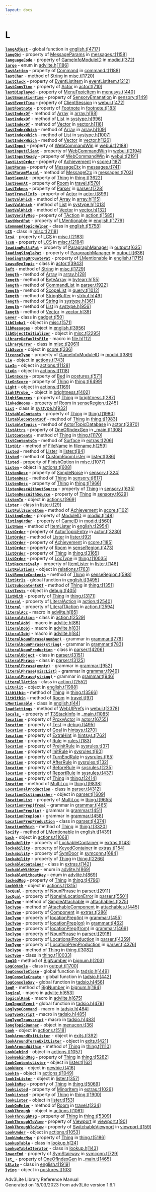 ```yaml
---
layout: docs
---
```

# L

[**`langAdjust`**](../file/english.t.html#langAdjust) - global function
in
[english.t](../file/english.t.html)\[[4717](../source/english.t.html#4717)\]  
[**`langObj`**](../object/MessageParams.html#langObj) - property of
[MessageParams](../object/MessageParams.html) in
[messages.t](../file/messages.t.html)\[[1158](../source/messages.t.html#1158)\]  
[**`languageCode`**](../object/GameInfoModuleID.html#languageCode) -
property of [GameInfoModuleID](../object/GameInfoModuleID.html) in
[modid.t](../file/modid.t.html)\[[372](../source/modid.t.html#372)\]  
[**`large`**](../file/advlite.h.html#large) - enum in
[advlite.h](../file/advlite.h.html)\[[1186](../source/advlite.h.html#1186)\]  
[**`lastAction`**](../object/Command.html#lastAction) - property of
[Command](../object/Command.html) in
[command.t](../file/command.t.html)\[[1188](../source/command.t.html#1188)\]  
[**`lastChar`**](../object/String.html#lastChar) - method of
[String](../object/String.html) in
[misc.t](../file/misc.t.html)\[[1720](../source/misc.t.html#1720)\]  
[**`lastClock`**](../object/EventListItem.html#lastClock) - property of
[EventListItem](../object/EventListItem.html) in
[eventListItem.t](../file/eventListItem.t.html)\[[212](../source/eventListItem.t.html#212)\]  
[**`lastConvTime`**](../object/Actor.html#lastConvTime) - property of
[Actor](../object/Actor.html) in
[actor.t](../file/actor.t.html)\[[710](../source/actor.t.html#710)\]  
[**`lastDisplayed`**](../object/MenuTopicItem.html#lastDisplayed) -
property of [MenuTopicItem](../object/MenuTopicItem.html) in
[menusys.t](../file/menusys.t.html)\[[440](../source/menusys.t.html#440)\]  
[**`lastEmanationTime`**](../object/SensoryEmanation.html#lastEmanationTime) -
property of [SensoryEmanation](../object/SensoryEmanation.html) in
[sensory.t](../file/sensory.t.html)\[[149](../source/sensory.t.html#149)\]  
[**`lastEventTime`**](../object/ClientSession.html#lastEventTime) -
property of [ClientSession](../object/ClientSession.html) in
[webui.t](../file/webui.t.html)\[[472](../source/webui.t.html#472)\]  
[**`lastFootnote`**](../object/Footnote.html#lastFootnote) - property of
[Footnote](../object/Footnote.html) in
[footnote.t](../file/footnote.t.html)\[[183](../source/footnote.t.html#183)\]  
[**`lastIndexOf`**](../object/Array.html#lastIndexOf) - method of
[Array](../object/Array.html) in
[array.h](../file/array.h.html)\[[98](../source/array.h.html#98)\]  
[**`lastIndexOf`**](../object/List.html#lastIndexOf) - method of
[List](../object/List.html) in
[systype.h](../file/systype.h.html)\[[996](../source/systype.h.html#996)\]  
[**`lastIndexOf`**](../object/Vector.html#lastIndexOf) - method of
[Vector](../object/Vector.html) in
[vector.h](../file/vector.h.html)\[[116](../source/vector.h.html#116)\]  
[**`lastIndexWhich`**](../object/Array.html#lastIndexWhich) - method of
[Array](../object/Array.html) in
[array.h](../file/array.h.html)\[[109](../source/array.h.html#109)\]  
[**`lastIndexWhich`**](../object/List.html#lastIndexWhich) - method of
[List](../object/List.html) in
[systype.h](../file/systype.h.html)\[[1007](../source/systype.h.html#1007)\]  
[**`lastIndexWhich`**](../object/Vector.html#lastIndexWhich) - method of
[Vector](../object/Vector.html) in
[vector.h](../file/vector.h.html)\[[126](../source/vector.h.html#126)\]  
[**`lastInput`**](../object/WebCommandWin.html#lastInput) - property of
[WebCommandWin](../object/WebCommandWin.html) in
[webui.t](../file/webui.t.html)\[[2188](../source/webui.t.html#2188)\]  
[**`lastInputClient`**](../object/WebCommandWin.html#lastInputClient) -
property of [WebCommandWin](../object/WebCommandWin.html) in
[webui.t](../file/webui.t.html)\[[2194](../source/webui.t.html#2194)\]  
[**`lastInputReady`**](../object/WebCommandWin.html#lastInputReady) -
property of [WebCommandWin](../object/WebCommandWin.html) in
[webui.t](../file/webui.t.html)\[[2191](../source/webui.t.html#2191)\]  
[**`lastListOrder`**](../object/Achievement.html#lastListOrder) -
property of [Achievement](../object/Achievement.html) in
[score.t](../file/score.t.html)\[[187](../source/score.t.html#187)\]  
[**`lastParam`**](../object/MessageCtx.html#lastParam) - property of
[MessageCtx](../object/MessageCtx.html) in
[messages.t](../file/messages.t.html)\[[741](../source/messages.t.html#741)\]  
[**`lastParamPlural`**](../object/MessageCtx.html#lastParamPlural) -
method of [MessageCtx](../object/MessageCtx.html) in
[messages.t](../file/messages.t.html)\[[703](../source/messages.t.html#703)\]  
[**`lastSeenAt`**](../object/Thing.html#lastSeenAt) - property of
[Thing](../object/Thing.html) in
[thing.t](../file/thing.t.html)\[[3622](../source/thing.t.html#3622)\]  
[**`lastSeenAt`**](../object/Room.html#lastSeenAt) - property of
[Room](../object/Room.html) in
[travel.t](../file/travel.t.html)\[[570](../source/travel.t.html#570)\]  
[**`lastTokens`**](../object/Parser.html#lastTokens) - property of
[Parser](../object/Parser.html) in
[parser.t](../file/parser.t.html)\[[728](../source/parser.t.html#728)\]  
[**`lastTravelInfo`**](../object/Actor.html#lastTravelInfo) - property
of [Actor](../object/Actor.html) in
[actor.t](../file/actor.t.html)\[[899](../source/actor.t.html#899)\]  
[**`lastValWhich`**](../object/Array.html#lastValWhich) - method of
[Array](../object/Array.html) in
[array.h](../file/array.h.html)\[[115](../source/array.h.html#115)\]  
[**`lastValWhich`**](../object/List.html#lastValWhich) - method of
[List](../object/List.html) in
[systype.h](../file/systype.h.html)\[[1013](../source/systype.h.html#1013)\]  
[**`lastValWhich`**](../object/Vector.html#lastValWhich) - method of
[Vector](../object/Vector.html) in
[vector.h](../file/vector.h.html)\[[132](../source/vector.h.html#132)\]  
[**`lastVerifyMsg`**](../object/TAction.html#lastVerifyMsg) - property
of [TAction](../object/TAction.html) in
[action.t](../file/action.t.html)\[[1585](../source/action.t.html#1585)\]  
[**`lastWordPat`**](../object/LMentionable.html#lastWordPat) - property
of [LMentionable](../object/LMentionable.html) in
[english.t](../file/english.t.html)\[[1779](../source/english.t.html#1779)\]  
[**`LCommandTopicHelper`**](../object/LCommandTopicHelper.html) - class
in
[english.t](../file/english.t.html)\[[5758](../source/english.t.html#5758)\]  
[**`LCS`**](../object/LCS.html) - class in
[misc.t](../file/misc.t.html)\[[2118](../source/misc.t.html#2118)\]  
[**`lcsA`**](../object/LCS.html#lcsA) - property of
[LCS](../object/LCS.html) in
[misc.t](../file/misc.t.html)\[[2183](../source/misc.t.html#2183)\]  
[**`lcsB`**](../object/LCS.html#lcsB) - property of
[LCS](../object/LCS.html) in
[misc.t](../file/misc.t.html)\[[2184](../source/misc.t.html#2184)\]  
[**`leadingMultiPat`**](../object/ParagraphManager.html#leadingMultiPat) -
property of [ParagraphManager](../object/ParagraphManager.html) in
[output.t](../file/output.t.html)\[[635](../source/output.t.html#635)\]  
[**`leadingSinglePat`**](../object/ParagraphManager.html#leadingSinglePat) -
property of [ParagraphManager](../object/ParagraphManager.html) in
[output.t](../file/output.t.html)\[[636](../source/output.t.html#636)\]  
[**`leadingTagOrQuotePat`**](../object/LMentionable.html#leadingTagOrQuotePat) -
property of [LMentionable](../object/LMentionable.html) in
[english.t](../file/english.t.html)\[[1715](../source/english.t.html#1715)\]  
[**`LeaveByeTopic`**](../object/LeaveByeTopic.html) - class in
[actor.t](../file/actor.t.html)\[[3943](../source/actor.t.html#3943)\]  
[**`left`**](../object/String.html#left) - method of
[String](../object/String.html) in
[misc.t](../file/misc.t.html)\[[1729](../source/misc.t.html#1729)\]  
[**`length`**](../object/Array.html#length) - method of
[Array](../object/Array.html) in
[array.h](../file/array.h.html)\[[28](../source/array.h.html#28)\]  
[**`length`**](../object/ByteArray.html#length) - method of
[ByteArray](../object/ByteArray.html) in
[bytearr.h](../file/bytearr.h.html)\[[55](../source/bytearr.h.html#55)\]  
[**`length`**](../object/CommandList.html#length) - method of
[CommandList](../object/CommandList.html) in
[parser.t](../file/parser.t.html)\[[922](../source/parser.t.html#922)\]  
[**`length`**](../object/ScopeList.html#length) - method of
[ScopeList](../object/ScopeList.html) in
[query.t](../file/query.t.html)\[[1012](../source/query.t.html#1012)\]  
[**`length`**](../object/StringBuffer.html#length) - method of
[StringBuffer](../object/StringBuffer.html) in
[strbuf.h](../file/strbuf.h.html)\[[49](../source/strbuf.h.html#49)\]  
[**`length`**](../object/String.html#length) - method of
[String](../object/String.html) in
[systype.h](../file/systype.h.html)\[[361](../source/systype.h.html#361)\]  
[**`length`**](../object/List.html#length) - method of
[List](../object/List.html) in
[systype.h](../file/systype.h.html)\[[956](../source/systype.h.html#956)\]  
[**`length`**](../object/Vector.html#length) - method of
[Vector](../object/Vector.html) in
[vector.h](../file/vector.h.html)\[[39](../source/vector.h.html#39)\]  
[**`Lever`**](../object/Lever.html) - class in
[gadget.t](../file/gadget.t.html)\[[50](../source/gadget.t.html#50)\]  
[**`libGlobal`**](../object/libGlobal.html) - object in
[misc.t](../file/misc.t.html)\[[571](../source/misc.t.html#571)\]  
[**`libMessages`**](../object/libMessages.html) - object in
[english.t](../file/english.t.html)\[[3956](../source/english.t.html#3956)\]  
[**`libObjectInitializer`**](../object/libObjectInitializer.html) -
object in
[misc.t](../file/misc.t.html)\[[2295](../source/misc.t.html#2295)\]  
[**`LibraryDefaultsFile`**](../file/file.h.html#LibraryDefaultsFile) -
macro in
[file.h](../file/file.h.html)\[[112](../source/file.h.html#112)\]  
[**`LibraryError`**](../object/LibraryError.html) - class in
[misc.t](../file/misc.t.html)\[[2061](../source/misc.t.html#2061)\]  
[**`libScore`**](../object/libScore.html) - object in
[score.t](../file/score.t.html)\[[336](../source/score.t.html#336)\]  
[**`licenseType`**](../object/GameInfoModuleID.html#licenseType) -
property of [GameInfoModuleID](../object/GameInfoModuleID.html) in
[modid.t](../file/modid.t.html)\[[389](../source/modid.t.html#389)\]  
[**`Lie`**](../object/Lie.html) - object in
[actions.t](../file/actions.t.html)\[[743](../source/actions.t.html#743)\]  
[**`LieIn`**](../object/LieIn.html) - object in
[actions.t](../file/actions.t.html)\[[1128](../source/actions.t.html#1128)\]  
[**`LieOn`**](../object/LieOn.html) - object in
[actions.t](../file/actions.t.html)\[[1118](../source/actions.t.html#1118)\]  
[**`lieOnScore`**](../object/Bed.html#lieOnScore) - property of
[Bed](../object/Bed.html) in
[postures.t](../file/postures.t.html)\[[571](../source/postures.t.html#571)\]  
[**`lieOnScore`**](../object/Thing.html#lieOnScore) - property of
[Thing](../object/Thing.html) in
[thing.t](../file/thing.t.html)\[[6499](../source/thing.t.html#6499)\]  
[**`Light`**](../object/Light.html) - object in
[actions.t](../file/actions.t.html)\[[1169](../source/actions.t.html#1169)\]  
[**`lightProbe_`**](../object/lightProbe_.html) - object in
[brightness.t](../file/brightness.t.html)\[[402](../source/brightness.t.html#402)\]  
[**`lightSources`**](../object/Thing.html#lightSources) - property of
[Thing](../object/Thing.html) in
[brightness.t](../file/brightness.t.html)\[[287](../source/brightness.t.html#287)\]  
[**`linkedRooms`**](../object/Room.html#linkedRooms) - property of
[Room](../object/Room.html) in
[senseRegion.t](../file/senseRegion.t.html)\[[245](../source/senseRegion.t.html#245)\]  
[**`List`**](../object/List.html) - class in
[systype.h](../file/systype.h.html)\[[932](../source/systype.h.html#932)\]  
[**`listableContents`**](../object/Thing.html#listableContents) -
property of [Thing](../object/Thing.html) in
[thing.t](../file/thing.t.html)\[[1980](../source/thing.t.html#1980)\]  
[**`listableContentsOf`**](../object/Thing.html#listableContentsOf) -
method of [Thing](../object/Thing.html) in
[thing.t](../file/thing.t.html)\[[1983](../source/thing.t.html#1983)\]  
[**`listableTopics`**](../object/ActorTopicDatabase.html#listableTopics) -
method of [ActorTopicDatabase](../object/ActorTopicDatabase.html) in
[actor.t](../file/actor.t.html)\[[2870](../source/actor.t.html#2870)\]  
[**`listAttrs`**](../object/OneOfIndexGen.html#listAttrs) - property of
[OneOfIndexGen](../object/OneOfIndexGen.html) in
[\_main.t](../file/_main.t.html)\[[1308](../source/_main.t.html#1308)\]  
[**`listContents`**](../object/Thing.html#listContents) - method of
[Thing](../object/Thing.html) in
[thing.t](../file/thing.t.html)\[[1170](../source/thing.t.html#1170)\]  
[**`listContentsOn`**](../object/Surface.html#listContentsOn) - method
of [Surface](../object/Surface.html) in
[extras.t](../file/extras.t.html)\[[206](../source/extras.t.html#206)\]  
[**`listDir`**](../object/FileName.html#listDir) - method of
[FileName](../object/FileName.html) in
[filename.h](../file/filename.h.html)\[[259](../source/filename.h.html#259)\]  
[**`listed`**](../object/Lister.html#listed) - method of
[Lister](../object/Lister.html) in
[lister.t](../file/lister.t.html)\[[84](../source/lister.t.html#84)\]  
[**`listed`**](../object/CustomRoomLister.html#listed) - method of
[CustomRoomLister](../object/CustomRoomLister.html) in
[lister.t](../file/lister.t.html)\[[386](../source/lister.t.html#386)\]  
[**`listed`**](../object/FinishOption.html#listed) - property of
[FinishOption](../object/FinishOption.html) in
[misc.t](../file/misc.t.html)\[[1077](../source/misc.t.html#1077)\]  
[**`Listen`**](../object/Listen.html) - object in
[actions.t](../file/actions.t.html)\[[608](../source/actions.t.html#608)\]  
[**`listenDesc`**](../object/SimpleNoise.html#listenDesc) - property of
[SimpleNoise](../object/SimpleNoise.html) in
[sensory.t](../file/sensory.t.html)\[[324](../source/sensory.t.html#324)\]  
[**`listenDesc`**](../object/Thing.html#listenDesc) - method of
[Thing](../object/Thing.html) in
[sensory.t](../file/sensory.t.html)\[[617](../source/sensory.t.html#617)\]  
[**`listenDesc`**](../object/Thing.html#listenDesc) - property of
[Thing](../object/Thing.html) in
[thing.t](../file/thing.t.html)\[[1966](../source/thing.t.html#1966)\]  
[**`listenDescWithoutSource`**](../object/Thing.html#listenDescWithoutSource) -
property of [Thing](../object/Thing.html) in
[sensory.t](../file/sensory.t.html)\[[635](../source/sensory.t.html#635)\]  
[**`listenDescWithSource`**](../object/Thing.html#listenDescWithSource) -
property of [Thing](../object/Thing.html) in
[sensory.t](../file/sensory.t.html)\[[629](../source/sensory.t.html#629)\]  
[**`ListenTo`**](../object/ListenTo.html) - object in
[actions.t](../file/actions.t.html)\[[969](../source/actions.t.html#969)\]  
[**`Lister`**](../object/Lister.html) - class in
[lister.t](../file/lister.t.html)\[[29](../source/lister.t.html#29)\]  
[**`listFullScoreItem`**](../object/Achievement.html#listFullScoreItem) -
method of [Achievement](../object/Achievement.html) in
[score.t](../file/score.t.html)\[[102](../source/score.t.html#102)\]  
[**`listingOrder`**](../object/ModuleID.html#listingOrder) - property of
[ModuleID](../object/ModuleID.html) in
[modid.t](../file/modid.t.html)\[[148](../source/modid.t.html#148)\]  
[**`listingOrder`**](../object/GameID.html#listingOrder) - property of
[GameID](../object/GameID.html) in
[modid.t](../file/modid.t.html)\[[560](../source/modid.t.html#560)\]  
[**`listName`**](../object/ItemLister.html#listName) - method of
[ItemLister](../object/ItemLister.html) in
[english.t](../file/english.t.html)\[[2954](../source/english.t.html#2954)\]  
[**`listOrder`**](../object/ActorTopicEntry.html#listOrder) - property
of [ActorTopicEntry](../object/ActorTopicEntry.html) in
[actor.t](../file/actor.t.html)\[[3230](../source/actor.t.html#3230)\]  
[**`listOrder`**](../object/Lister.html#listOrder) - method of
[Lister](../object/Lister.html) in
[lister.t](../file/lister.t.html)\[[92](../source/lister.t.html#92)\]  
[**`listOrder`**](../object/Achievement.html#listOrder) - property of
[Achievement](../object/Achievement.html) in
[score.t](../file/score.t.html)\[[185](../source/score.t.html#185)\]  
[**`listOrder`**](../object/Room.html#listOrder) - property of
[Room](../object/Room.html) in
[senseRegion.t](../file/senseRegion.t.html)\[[473](../source/senseRegion.t.html#473)\]  
[**`listOrder`**](../object/Thing.html#listOrder) - property of
[Thing](../object/Thing.html) in
[thing.t](../file/thing.t.html)\[[3165](../source/thing.t.html#3165)\]  
[**`listOrder`**](../object/LocType.html#listOrder) - property of
[LocType](../object/LocType.html) in
[thing.t](../file/thing.t.html)\[[10035](../source/thing.t.html#10035)\]  
[**`listRecursively`**](../object/ItemLister.html#listRecursively) -
property of [ItemLister](../object/ItemLister.html) in
[lister.t](../file/lister.t.html)\[[146](../source/lister.t.html#146)\]  
[**`ListRelations`**](../object/ListRelations.html) - object in
[relations.t](../file/relations.t.html)\[[763](../source/relations.t.html#763)\]  
[**`listRemoteContents`**](../object/Thing.html#listRemoteContents) -
method of [Thing](../object/Thing.html) in
[senseRegion.t](../file/senseRegion.t.html)\[[598](../source/senseRegion.t.html#598)\]  
[**`listStrIs`**](../file/english.t.html#listStrIs) - global function in
[english.t](../file/english.t.html)\[[3495](../source/english.t.html#3495)\]  
[**`listSubcontentsOf`**](../object/Thing.html#listSubcontentsOf) -
method of [Thing](../object/Thing.html) in
[thing.t](../file/thing.t.html)\[[1351](../source/thing.t.html#1351)\]  
[**`ListTests`**](../object/ListTests.html) - object in
[debug.t](../file/debug.t.html)\[[405](../source/debug.t.html#405)\]  
[**`listWith`**](../object/Thing.html#listWith) - property of
[Thing](../object/Thing.html) in
[thing.t](../file/thing.t.html)\[[3171](../source/thing.t.html#3171)\]  
[**`literal`**](../object/LiteralAction.html#literal) - property of
[LiteralAction](../object/LiteralAction.html) in
[action.t](../file/action.t.html)\[[2540](../source/action.t.html#2540)\]  
[**`literal`**](../object/LiteralTAction.html#literal) - property of
[LiteralTAction](../object/LiteralTAction.html) in
[action.t](../file/action.t.html)\[[2594](../source/action.t.html#2594)\]  
[**`literalAcc`**](../file/advlite.h.html#literalAcc) - macro in
[advlite.h](../file/advlite.h.html)\[[85](../source/advlite.h.html#85)\]  
[**`LiteralAction`**](../object/LiteralAction.html) - class in
[action.t](../file/action.t.html)\[[2529](../source/action.t.html#2529)\]  
[**`literalAobj`**](../file/advlite.h.html#literalAobj) - macro in
[advlite.h](../file/advlite.h.html)\[[86](../source/advlite.h.html#86)\]  
[**`literalDobj`**](../file/advlite.h.html#literalDobj) - macro in
[advlite.h](../file/advlite.h.html)\[[83](../source/advlite.h.html#83)\]  
[**`literalIobj`**](../file/advlite.h.html#literalIobj) - macro in
[advlite.h](../file/advlite.h.html)\[[84](../source/advlite.h.html#84)\]  
[**`literalNounPhrase(number)`**](../object/literalNounPhrase(number).html) -
grammar in
[grammar.t](../file/grammar.t.html)\[[778](../source/grammar.t.html#778)\]  
[**`literalNounPhrase(string)`**](../object/literalNounPhrase(string).html) -
grammar in
[grammar.t](../file/grammar.t.html)\[[783](../source/grammar.t.html#783)\]  
[**`LiteralNounProduction`**](../object/LiteralNounProduction.html) -
class in
[parser.t](../file/parser.t.html)\[[4206](../source/parser.t.html#4206)\]  
[**`LiteralObject`**](../object/LiteralObject.html) - class in
[parser.t](../file/parser.t.html)\[[3151](../source/parser.t.html#3151)\]  
[**`LiteralPhrase`**](../object/LiteralPhrase.html) - class in
[parser.t](../file/parser.t.html)\[[3125](../source/parser.t.html#3125)\]  
[**`literalPhrase(empty)`**](../object/literalPhrase(empty).html) -
grammar in
[grammar.t](../file/grammar.t.html)\[[952](../source/grammar.t.html#952)\]  
[**`literalPhrase(miscList)`**](../object/literalPhrase(miscList).html) -
grammar in
[grammar.t](../file/grammar.t.html)\[[949](../source/grammar.t.html#949)\]  
[**`literalPhrase(string)`**](../object/literalPhrase(string).html) -
grammar in
[grammar.t](../file/grammar.t.html)\[[946](../source/grammar.t.html#946)\]  
[**`LiteralTAction`**](../object/LiteralTAction.html) - class in
[action.t](../file/action.t.html)\[[2552](../source/action.t.html#2552)\]  
[**`LitUnlit`**](../object/LitUnlit.html) - object in
[english.t](../file/english.t.html)\[[1988](../source/english.t.html#1988)\]  
[**`litWithin`**](../object/Thing.html#litWithin) - method of
[Thing](../object/Thing.html) in
[thing.t](../file/thing.t.html)\[[3566](../source/thing.t.html#3566)\]  
[**`litWithin`**](../object/Room.html#litWithin) - method of
[Room](../object/Room.html) in
[travel.t](../file/travel.t.html)\[[97](../source/travel.t.html#97)\]  
[**`LMentionable`**](../object/LMentionable.html) - class in
[english.t](../file/english.t.html)\[[44](../source/english.t.html#44)\]  
[**`loadSettings`**](../object/WebUIPrefs.html#loadSettings) - method of
[WebUIPrefs](../object/WebUIPrefs.html) in
[webui.t](../file/webui.t.html)\[[2378](../source/webui.t.html#2378)\]  
[**`locals_`**](../object/T3StackInfo.html#locals_) - property of
[T3StackInfo](../object/T3StackInfo.html) in
[\_main.t](../file/_main.t.html)\[[1085](../source/_main.t.html#1085)\]  
[**`location`**](../object/ProxyActor.html#location) - property of
[ProxyActor](../object/ProxyActor.html) in
[actor.t](../file/actor.t.html)\[[6755](../source/actor.t.html#6755)\]  
[**`location`**](../object/Test.html#location) - property of
[Test](../object/Test.html) in
[debug.t](../file/debug.t.html)\[[495](../source/debug.t.html#495)\]  
[**`location`**](../object/Goal.html#location) - property of
[Goal](../object/Goal.html) in
[hintsys.t](../file/hintsys.t.html)\[[270](../source/hintsys.t.html#270)\]  
[**`location`**](../object/ExtraHint.html#location) - property of
[ExtraHint](../object/ExtraHint.html) in
[hintsys.t](../file/hintsys.t.html)\[[762](../source/hintsys.t.html#762)\]  
[**`location`**](../object/Rule.html#location) - property of
[Rule](../object/Rule.html) in
[rules.t](../file/rules.t.html)\[[183](../source/rules.t.html#183)\]  
[**`location`**](../object/PreinitRule.html#location) - property of
[PreinitRule](../object/PreinitRule.html) in
[sysrules.t](../file/sysrules.t.html)\[[37](../source/sysrules.t.html#37)\]  
[**`location`**](../object/InitRule.html#location) - property of
[InitRule](../object/InitRule.html) in
[sysrules.t](../file/sysrules.t.html)\[[60](../source/sysrules.t.html#60)\]  
[**`location`**](../object/TurnEndRule.html#location) - property of
[TurnEndRule](../object/TurnEndRule.html) in
[sysrules.t](../file/sysrules.t.html)\[[65](../source/sysrules.t.html#65)\]  
[**`location`**](../object/AfterRule.html#location) - property of
[AfterRule](../object/AfterRule.html) in
[sysrules.t](../file/sysrules.t.html)\[[132](../source/sysrules.t.html#132)\]  
[**`location`**](../object/BeforeRule.html#location) - property of
[BeforeRule](../object/BeforeRule.html) in
[sysrules.t](../file/sysrules.t.html)\[[235](../source/sysrules.t.html#235)\]  
[**`location`**](../object/ReportRule.html#location) - property of
[ReportRule](../object/ReportRule.html) in
[sysrules.t](../file/sysrules.t.html)\[[437](../source/sysrules.t.html#437)\]  
[**`location`**](../object/Thing.html#location) - property of
[Thing](../object/Thing.html) in
[thing.t](../file/thing.t.html)\[[2414](../source/thing.t.html#2414)\]  
[**`location`**](../object/MultiLoc.html#location) - method of
[MultiLoc](../object/MultiLoc.html) in
[thing.t](../file/thing.t.html)\[[9838](../source/thing.t.html#9838)\]  
[**`LocationalProduction`**](../object/LocationalProduction.html) -
class in
[parser.t](../file/parser.t.html)\[[4312](../source/parser.t.html#4312)\]  
[**`locationDistinguisher`**](../object/locationDistinguisher.html) -
object in
[parser.t](../file/parser.t.html)\[[1609](../source/parser.t.html#1609)\]  
[**`locationList`**](../object/MultiLoc.html#locationList) - property of
[MultiLoc](../object/MultiLoc.html) in
[thing.t](../file/thing.t.html)\[[9655](../source/thing.t.html#9655)\]  
[**`locationPrep(from)`**](../object/locationPrep(from).html) - grammar
in
[grammar.t](../file/grammar.t.html)\[[465](../source/grammar.t.html#465)\]  
[**`locationPrep(in)`**](../object/locationPrep(in).html) - grammar in
[grammar.t](../file/grammar.t.html)\[[451](../source/grammar.t.html#451)\]  
[**`locationPrep(on)`**](../object/locationPrep(on).html) - grammar in
[grammar.t](../file/grammar.t.html)\[[458](../source/grammar.t.html#458)\]  
[**`LocationPrepProduction`**](../object/LocationPrepProduction.html) -
class in
[parser.t](../file/parser.t.html)\[[4374](../source/parser.t.html#4374)\]  
[**`locationWhich`**](../object/Thing.html#locationWhich) - method of
[Thing](../object/Thing.html) in
[thing.t](../file/thing.t.html)\[[3320](../source/thing.t.html#3320)\]  
[**`locify`**](../object/LMentionable.html#locify) - method of
[LMentionable](../object/LMentionable.html) in
[english.t](../file/english.t.html)\[[1439](../source/english.t.html#1439)\]  
[**`Lock`**](../object/Lock.html) - object in
[actions.t](../file/actions.t.html)\[[1068](../source/actions.t.html#1068)\]  
[**`lockability`**](../object/LockableContainer.html#lockability) -
property of [LockableContainer](../object/LockableContainer.html) in
[extras.t](../file/extras.t.html)\[[143](../source/extras.t.html#143)\]  
[**`lockability`**](../object/KeyedContainer.html#lockability) -
property of [KeyedContainer](../object/KeyedContainer.html) in
[extras.t](../file/extras.t.html)\[[154](../source/extras.t.html#154)\]  
[**`lockability`**](../object/SymDoor.html#lockability) - property of
[SymDoor](../object/SymDoor.html) in
[symconn.t](../file/symconn.t.html)\[[684](../source/symconn.t.html#684)\]  
[**`lockability`**](../object/Thing.html#lockability) - property of
[Thing](../object/Thing.html) in
[thing.t](../file/thing.t.html)\[[2266](../source/thing.t.html#2266)\]  
[**`LockableContainer`**](../object/LockableContainer.html) - class in
[extras.t](../file/extras.t.html)\[[142](../source/extras.t.html#142)\]  
[**`lockableWithKey`**](../file/advlite.h.html#lockableWithKey) - enum
in
[advlite.h](../file/advlite.h.html)\[[869](../source/advlite.h.html#869)\]  
[**`lockableWithoutKey`**](../file/advlite.h.html#lockableWithoutKey) -
enum in
[advlite.h](../file/advlite.h.html)\[[869](../source/advlite.h.html#869)\]  
[**`lockedMsg`**](../object/Thing.html#lockedMsg) - property of
[Thing](../object/Thing.html) in
[thing.t](../file/thing.t.html)\[[4796](../source/thing.t.html#4796)\]  
[**`LockWith`**](../object/LockWith.html) - object in
[actions.t](../file/actions.t.html)\[[1315](../source/actions.t.html#1315)\]  
[**`locQual`**](../object/NounPhrase.html#locQual) - property of
[NounPhrase](../object/NounPhrase.html) in
[parser.t](../file/parser.t.html)\[[2911](../source/parser.t.html#2911)\]  
[**`locQual`**](../object/NoneInLocationError.html#locQual) - property
of [NoneInLocationError](../object/NoneInLocationError.html) in
[parser.t](../file/parser.t.html)\[[5501](../source/parser.t.html#5501)\]  
[**`locType`**](../object/SimpleAttachable.html#locType) - method of
[SimpleAttachable](../object/SimpleAttachable.html) in
[attachables.t](../file/attachables.t.html)\[[375](../source/attachables.t.html#375)\]  
[**`locType`**](../object/AttachableComponent.html#locType) - method of
[AttachableComponent](../object/AttachableComponent.html) in
[attachables.t](../file/attachables.t.html)\[[445](../source/attachables.t.html#445)\]  
[**`locType`**](../object/Component.html#locType) - property of
[Component](../object/Component.html) in
[extras.t](../file/extras.t.html)\[[286](../source/extras.t.html#286)\]  
[**`locType`**](../object/locationPrep(in).html#locType) - property of
[locationPrep(in)](../object/locationPrep(in).html) in
[grammar.t](../file/grammar.t.html)\[[455](../source/grammar.t.html#455)\]  
[**`locType`**](../object/locationPrep(on).html#locType) - property of
[locationPrep(on)](../object/locationPrep(on).html) in
[grammar.t](../file/grammar.t.html)\[[462](../source/grammar.t.html#462)\]  
[**`locType`**](../object/locationPrep(from).html#locType) - property of
[locationPrep(from)](../object/locationPrep(from).html) in
[grammar.t](../file/grammar.t.html)\[[469](../source/grammar.t.html#469)\]  
[**`locType`**](../object/NounPhrase.html#locType) - property of
[NounPhrase](../object/NounPhrase.html) in
[parser.t](../file/parser.t.html)\[[2918](../source/parser.t.html#2918)\]  
[**`locType`**](../object/LocationalProduction.html#locType) - property
of [LocationalProduction](../object/LocationalProduction.html) in
[parser.t](../file/parser.t.html)\[[4359](../source/parser.t.html#4359)\]  
[**`locType`**](../object/LocationPrepProduction.html#locType) -
property of
[LocationPrepProduction](../object/LocationPrepProduction.html) in
[parser.t](../file/parser.t.html)\[[4376](../source/parser.t.html#4376)\]  
[**`locType`**](../object/Thing.html#locType) - method of
[Thing](../object/Thing.html) in
[thing.t](../file/thing.t.html)\[[3082](../source/thing.t.html#3082)\]  
[**`LocType`**](../object/LocType.html) - class in
[thing.t](../file/thing.t.html)\[[10033](../source/thing.t.html#10033)\]  
[**`log10`**](../object/BigNumber.html#log10) - method of
[BigNumber](../object/BigNumber.html) in
[bignum.h](../file/bignum.h.html)\[[203](../source/bignum.h.html#203)\]  
[**`LogConsole`**](../object/LogConsole.html) - class in
[output.t](../file/output.t.html)\[[1700](../source/output.t.html#1700)\]  
[**`logConsoleClose`**](../file/tadsio.h.html#logConsoleClose) - global
function in
[tadsio.h](../file/tadsio.h.html)\[[449](../source/tadsio.h.html#449)\]  
[**`logConsoleCreate`**](../file/tadsio.h.html#logConsoleCreate) -
global function in
[tadsio.h](../file/tadsio.h.html)\[[442](../source/tadsio.h.html#442)\]  
[**`logConsoleSay`**](../file/tadsio.h.html#logConsoleSay) - global
function in
[tadsio.h](../file/tadsio.h.html)\[[456](../source/tadsio.h.html#456)\]  
[**`logE`**](../object/BigNumber.html#logE) - method of
[BigNumber](../object/BigNumber.html) in
[bignum.h](../file/bignum.h.html)\[[194](../source/bignum.h.html#194)\]  
[**`logical`**](../file/advlite.h.html#logical) - macro in
[advlite.h](../file/advlite.h.html)\[[653](../source/advlite.h.html#653)\]  
[**`logicalRank`**](../file/advlite.h.html#logicalRank) - macro in
[advlite.h](../file/advlite.h.html)\[[675](../source/advlite.h.html#675)\]  
[**`logInputEvent`**](../file/tadsio.h.html#logInputEvent) - global
function in
[tadsio.h](../file/tadsio.h.html)\[[479](../source/tadsio.h.html#479)\]  
[**`LogTypeCommand`**](../file/tadsio.h.html#LogTypeCommand) - macro in
[tadsio.h](../file/tadsio.h.html)\[[484](../source/tadsio.h.html#484)\]  
[**`LogTypeScript`**](../file/tadsio.h.html#LogTypeScript) - macro in
[tadsio.h](../file/tadsio.h.html)\[[485](../source/tadsio.h.html#485)\]  
[**`LogTypeTranscript`**](../file/tadsio.h.html#LogTypeTranscript) -
macro in
[tadsio.h](../file/tadsio.h.html)\[[483](../source/tadsio.h.html#483)\]  
[**`longTopicBanner`**](../object/longTopicBanner.html) - object in
[menucon.t](../file/menucon.t.html)\[[36](../source/menucon.t.html#36)\]  
[**`Look`**](../object/Look.html) - object in
[actions.t](../file/actions.t.html)\[[518](../source/actions.t.html#518)\]  
[**`lookAroundExitLister`**](../object/lookAroundExitLister.html) -
object in
[exits.t](../file/exits.t.html)\[[392](../source/exits.t.html#392)\]  
[**`lookAroundTerseExitLister`**](../object/lookAroundTerseExitLister.html) -
object in
[exits.t](../file/exits.t.html)\[[421](../source/exits.t.html#421)\]  
[**`lookAroundWithin`**](../object/Thing.html#lookAroundWithin) - method
of [Thing](../object/Thing.html) in
[thing.t](../file/thing.t.html)\[[1110](../source/thing.t.html#1110)\]  
[**`LookBehind`**](../object/LookBehind.html) - object in
[actions.t](../file/actions.t.html)\[[1057](../source/actions.t.html#1057)\]  
[**`lookBehindMsg`**](../object/Thing.html#lookBehindMsg) - property of
[Thing](../object/Thing.html) in
[thing.t](../file/thing.t.html)\[[5282](../source/thing.t.html#5282)\]  
[**`lookContentsLister`**](../object/lookContentsLister.html) - object
in
[lister.t](../file/lister.t.html)\[[162](../source/lister.t.html#162)\]  
[**`LookHere`**](../object/LookHere.html) - object in
[newbie.t](../file/newbie.t.html)\[[416](../source/newbie.t.html#416)\]  
[**`LookIn`**](../object/LookIn.html) - object in
[actions.t](../file/actions.t.html)\[[1049](../source/actions.t.html#1049)\]  
[**`lookInLister`**](../object/lookInLister.html) - object in
[lister.t](../file/lister.t.html)\[[357](../source/lister.t.html#357)\]  
[**`lookInMsg`**](../object/Thing.html#lookInMsg) - property of
[Thing](../object/Thing.html) in
[thing.t](../file/thing.t.html)\[[5069](../source/thing.t.html#5069)\]  
[**`lookListed`**](../object/MinorItem.html#lookListed) - property of
[MinorItem](../object/MinorItem.html) in
[extras.t](../file/extras.t.html)\[[1026](../source/extras.t.html#1026)\]  
[**`lookListed`**](../object/Thing.html#lookListed) - property of
[Thing](../object/Thing.html) in
[thing.t](../file/thing.t.html)\[[1900](../source/thing.t.html#1900)\]  
[**`lookLister`**](../object/lookLister.html) - object in
[lister.t](../file/lister.t.html)\[[153](../source/lister.t.html#153)\]  
[**`lookOnEnter`**](../object/Room.html#lookOnEnter) - method of
[Room](../object/Room.html) in
[travel.t](../file/travel.t.html)\[[234](../source/travel.t.html#234)\]  
[**`LookThrough`**](../object/LookThrough.html) - object in
[actions.t](../file/actions.t.html)\[[1061](../source/actions.t.html#1061)\]  
[**`lookThroughMsg`**](../object/Thing.html#lookThroughMsg) - property
of [Thing](../object/Thing.html) in
[thing.t](../file/thing.t.html)\[[5309](../source/thing.t.html#5309)\]  
[**`lookThroughToView`**](../object/Viewport.html#lookThroughToView) -
property of [Viewport](../object/Viewport.html) in
[viewport.t](../file/viewport.t.html)\[[90](../source/viewport.t.html#90)\]  
[**`lookThroughToView`**](../object/SwitchableViewport.html#lookThroughToView) -
property of [SwitchableViewport](../object/SwitchableViewport.html) in
[viewport.t](../file/viewport.t.html)\[[159](../source/viewport.t.html#159)\]  
[**`LookUnder`**](../object/LookUnder.html) - object in
[actions.t](../file/actions.t.html)\[[1053](../source/actions.t.html#1053)\]  
[**`lookUnderMsg`**](../object/Thing.html#lookUnderMsg) - property of
[Thing](../object/Thing.html) in
[thing.t](../file/thing.t.html)\[[5186](../source/thing.t.html#5186)\]  
[**`LookupTable`**](../object/LookupTable.html) - class in
[lookup.h](../file/lookup.h.html)\[[24](../source/lookup.h.html#24)\]  
[**`LookupTableIterator`**](../object/LookupTableIterator.html) - class
in
[lookup.h](../file/lookup.h.html)\[[143](../source/lookup.h.html#143)\]  
[**`lowerEnd`**](../object/SymStairway.html#lowerEnd) - property of
[SymStairway](../object/SymStairway.html) in
[symconn.t](../file/symconn.t.html)\[[729](../source/symconn.t.html#729)\]  
[**`lst_`**](../object/OneOfIndexGen.html#lst_) - property of
[OneOfIndexGen](../object/OneOfIndexGen.html) in
[\_main.t](../file/_main.t.html)\[[1465](../source/_main.t.html#1465)\]  
[**`LState`**](../object/LState.html) - class in
[english.t](../file/english.t.html)\[[1919](../source/english.t.html#1919)\]  
[**`lying`**](../object/lying.html) - object in
[postures.t](../file/postures.t.html)\[[103](../source/postures.t.html#103)\]  



Adv3Lite Library Reference Manual  
Generated on 15/03/2023 from adv3Lite version 1.6.1


